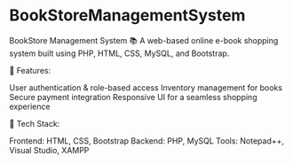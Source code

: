 # BookStoreManagementSystem

BookStore Management System 📚
A web-based online e-book shopping system built using PHP, HTML, CSS, MySQL, and Bootstrap.

🔹 Features:

User authentication & role-based access
Inventory management for books
Secure payment integration 
Responsive UI for a seamless shopping experience

🔹 Tech Stack:

Frontend: HTML, CSS, Bootstrap
Backend: PHP, MySQL
Tools: Notepad++, Visual Studio, XAMPP
